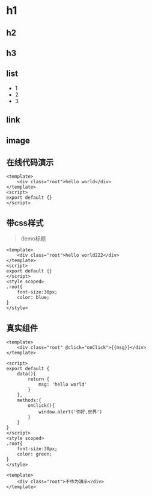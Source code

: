 # h1

## h2


## h3

## list

- 1
- 2
- 3

## link

## image

## 在线代码演示

```vue:hello
<template>
    <div class="root">hello world</div>
</template>
<script>
export default {}
</script>
```

## 带css样式

> demo标题
```vue:
<template>
    <div class="root">hello world222</div>
</template>
<script>
export default {}
</script>
<style scoped>
.root{
    font-size:30px;
    color: blue;
}
</style>
```

## 真实组件

```vue:hello3
<template>
    <div class="root" @click="onClick">{{msg}}</div>
</template>

<script>
export default {
    data(){
        return {
            msg: 'hello world'
        }
    },
    methods:{
        onClick(){
            window.alert('你好,世界')
        }
    }
}
</script>
<style scoped>
.root{
    font-size:30px;
    color: green;
}
</style>
```

```vue
<template>
    <div class="root">不作为演示</div>
</template>
```